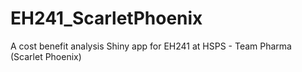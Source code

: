 # EH241_ScarletPhoenix
A cost benefit analysis Shiny app for EH241 at HSPS - Team Pharma (Scarlet Phoenix)
